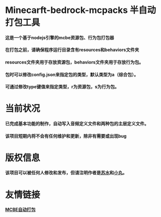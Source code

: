 # Minecarft-bedrock-mcpacks 半自动打包工具

#### 这是一个基于nodejs引擎的mcbe资源包、行为包打包器

#### 在打包之前，请确保程序运行目录含有resources和behaviors文件夹

#### resources文件夹用于存放资源包，behaviors文件夹用于存放行为包。

#### 包时可以修改config.json来指定包的类型，默认类型为a（综合包）。

#### 可通过修改type键值来指定类型，r为资源包，s为行为包。

# 当前状况

#### 已完成基本功能的制作，自动写入音频定义文件和两种包的主层定义文件。

#### 该项目短期内将不会有任何维护和更新，除非有需要或出现bug

# 版权信息

#### 该项目可以被任何人修改和发布，但请注明作者是[苏水](https://github.com/menghengbai)和[小丸](https://github.com/MRWS0X2F)。

# 友情链接

#### [MCBE自动打包](https://github.com/MRWS0X2F/AutoPack)